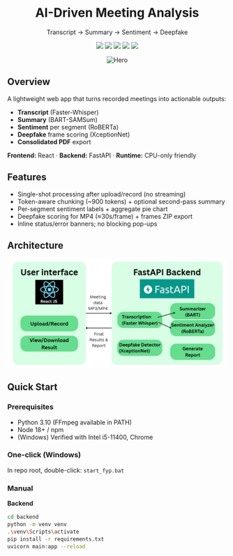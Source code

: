 <h1 align="center">AI-Driven Meeting Analysis</h1>
<p align="center">
  Transcript → Summary → Sentiment → Deepfake
</p>

<p align="center">
  <img src="https://img.shields.io/badge/License-MIT-blue" />
  <img src="https://img.shields.io/badge/Python-3.10-informational" />
  <img src="https://img.shields.io/badge/Node-18+-informational" />
  <img src="https://img.shields.io/badge/FastAPI-✨-brightgreen" />
  <img src="https://img.shields.io/badge/React-⚛️-blue" />
</p>

<p align="center">
  <img src="assets/hero.png" alt="Hero" width="780">
</p>

## Overview
A lightweight web app that turns recorded meetings into actionable outputs:
- **Transcript** (Faster-Whisper)
- **Summary** (BART-SAMSum)
- **Sentiment** per segment (RoBERTa)
- **Deepfake** frame scoring (XceptionNet)
- **Consolidated PDF** export

**Frontend:** React · **Backend:** FastAPI · **Runtime:** CPU-only friendly

## Features
- Single-shot processing after upload/record (no streaming)
- Token-aware chunking (~900 tokens) + optional second-pass summary
- Per-segment sentiment labels + aggregate pie chart
- Deepfake scoring for MP4 (≈30s/frame) + frames ZIP export
- Inline status/error banners; no blocking pop-ups

## Architecture
<p align="center">
  <img src="assets/architecture.png" alt="Architecture" width="820">
</p>


## Quick Start

### Prerequisites
- Python 3.10 (FFmpeg available in PATH)
- Node 18+ / npm
- (Windows) Verified with Intel i5-11400, Chrome

### One-click (Windows)
In repo root, double-click: `start_fyp.bat`

### Manual
**Backend**
```bash
cd backend
python -m venv venv
.\venv\Scripts\activate
pip install -r requirements.txt
uvicorn main:app --reload
